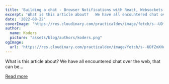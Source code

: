 ```yaml
---
title: 'Building a chat - Browser Notifications with React, Websockets and Web-Push 🤯'
excerpt: 'What is this article about?   We have all encountered chat over the web, that can be...'
date: '2022-08-22'
coverImage: 'https://res.cloudinary.com/practicaldev/image/fetch/s--UDfZmXHe--/c_imagga_scale,f_auto,fl_progressive,h_420,q_auto,w_1000/https://dev-to-uploads.s3.amazonaws.com/uploads/articles/zitw40s2hspakrlfmy86.png'
author:
  name: Koders
  picture: "assets/blog/authors/koders.png"
ogImage:
  url: 'https://res.cloudinary.com/practicaldev/image/fetch/s--UDfZmXHe--/c_imagga_scale,f_auto,fl_progressive,h_420,q_auto,w_1000/https://dev-to-uploads.s3.amazonaws.com/uploads/articles/zitw40s2hspakrlfmy86.png'
---
```


What is this article about?   We have all encountered chat over the web, that can be...

[Read more](https://dev.to/novu/building-a-chat-browser-notifications-with-react-websockets-and-web-push-1h1j)
